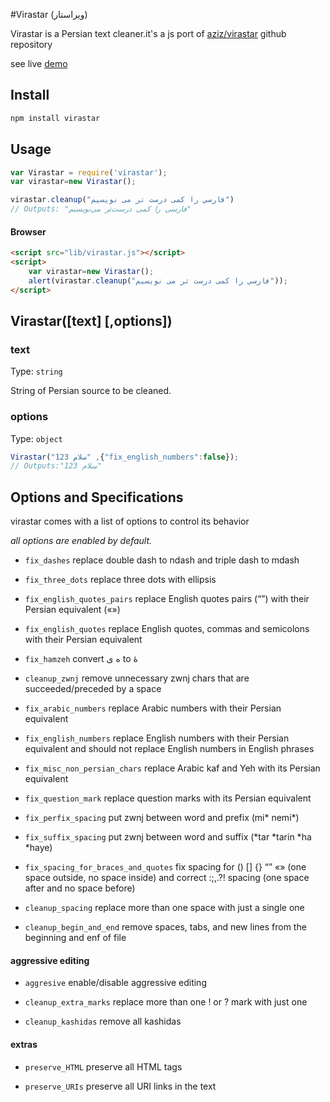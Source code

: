 
#Virastar (ویراستار)

Virastar is a Persian text cleaner.it's a js port of [aziz/virastar](https://github.com/aziz/virastar) github repository

see live [demo](http://juvee.github.io/virastar/)


## Install

``` bash
npm install virastar
```

## Usage

```js
var Virastar = require('virastar');
var virastar=new Virastar();

virastar.cleanup("فارسي را كمی درست تر می نويسيم")
// Outputs: "فارسی را کمی درست‌تر می‌نویسیم"
```
#### Browser

```html
<script src="lib/virastar.js"></script>
<script>
	var virastar=new Virastar();
	alert(virastar.cleanup("فارسي را كمی درست تر می نويسيم"));
</script>
```


## Virastar([text] [,options])

### text

Type: `string`

String of Persian source to be cleaned.

### options

Type: `object`


```js
Virastar("سلام 123" ,{"fix_english_numbers":false});
// Outputs:"سلام 123"
```

## Options and Specifications
virastar comes with a list of options to control its behavior

_all options are enabled by default._

* `fix_dashes`
replace double dash to ndash and triple dash to mdash

* `fix_three_dots`
replace three dots with ellipsis

* `fix_english_quotes_pairs`
replace English quotes pairs (“”) with their Persian equivalent («»)

* `fix_english_quotes`
replace English quotes, commas and semicolons with their Persian equivalent

* `fix_hamzeh`
convert ه ی to هٔ

* `cleanup_zwnj`
remove unnecessary zwnj chars that are succeeded/preceded by a space

* `fix_arabic_numbers`
replace Arabic numbers with their Persian equivalent

* `fix_english_numbers`
replace English numbers with their Persian equivalent
and should not replace English numbers in English phrases

* `fix_misc_non_persian_chars`
replace Arabic kaf and Yeh with its Persian equivalent

* `fix_question_mark`
replace question marks with its Persian equivalent

* `fix_perfix_spacing`
put zwnj between word and prefix (mi* nemi*)
* `fix_suffix_spacing`
put zwnj between word and suffix (*tar *tarin *ha *haye)

* `fix_spacing_for_braces_and_quotes`
fix spacing for () [] {}  “” «» (one space outside, no space inside)
and correct :;,.?! spacing (one space after and no space before)

* `cleanup_spacing`
replace more than one space with just a single one

* `cleanup_begin_and_end`
remove spaces, tabs, and new lines from the beginning and enf of file


#### aggressive editing
* `aggresive`
enable/disable aggressive editing

* `cleanup_extra_marks`
replace more than one ! or ? mark with just one

* `cleanup_kashidas`
remove all kashidas

#### extras

* `preserve_HTML`
preserve all HTML tags

* `preserve_URIs`
preserve all URI links in the text

